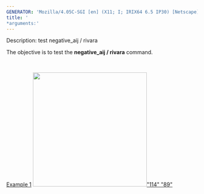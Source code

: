 ```yaml
---
GENERATOR: 'Mozilla/4.05C-SGI [en] (X11; I; IRIX64 6.5 IP30) [Netscape]'
title: '
*arguments:'
---
```


 Description: test negative\_aij / rivara

   The objective is to test the **negative\_aij / rivara** command.

    

   [Example 1](description_rivara.md)
   [<img height="300" width="300" src="https://lanl.github.io/LaGriT/assets/images/rivara2_tn.gif">"114"
   "89"](description_rivara.md)
